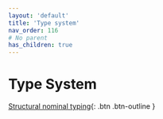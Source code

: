 ```yaml
---
layout: 'default'
title: 'Type system'
nav_order: 116
# No parent
has_children: true
---
```


# Type System

[Structural nominal typing](type-system\structural-nominal-typing.md){: .btn .btn-outline }
    